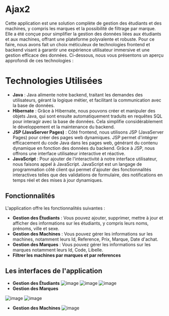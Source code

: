 # Ajax2
Cette application est une solution complète de gestion des étudiants et des machines, y compris les marques et la possibilité de filtrage par marque. Elle a été conçue pour simplifier la gestion des données liées aux étudiants et aux machines, offrant une plateforme polyvalente et robuste. Pour ce faire, nous avons fait un choix méticuleux de technologies frontend et backend visant à garantir une expérience utilisateur immersive et une gestion efficace des données. Ci-dessous, nous vous présentons un aperçu approfondi de ces technologies :

# Technologies Utilisées
- **Java** : Java alimente notre backend, traitant les demandes des utilisateurs, gérant la logique métier, et facilitant la communication avec la base de données. 
- **Hibernate** : Grâce à Hibernate, nous pouvons créer et manipuler des objets Java, qui sont ensuite automatiquement traduits en requêtes SQL pour interagir avec la base de données. Cela simplifie considérablement le développement et la maintenance du backend.
- **JSP (JavaServer Pages)** : Côté frontend, nous utilisons JSP (JavaServer Pages) pour créer des pages web dynamiques. JSP permet d'intégrer efficacement du code Java dans les pages web, générant du contenu dynamique en fonction des données du backend. Grâce à JSP, nous offrons une interface utilisateur interactive et réactive.
- **JavaScript** : Pour ajouter de l'interactivité à notre interface utilisateur, nous faisons appel à JavaScript. JavaScript est un langage de programmation côté client qui permet d'ajouter des fonctionnalités interactives telles que des validations de formulaire, des notifications en temps réel et des mises à jour dynamiques.
 ## Fonctionnalités

L'application  offre les fonctionnalités suivantes :

- **Gestion des Étudiants** : Vous pouvez ajouter, supprimer, mettre à jour et afficher des informations sur les étudiants, y compris leurs noms, prénoms, ville et sexe.
- **Gestion des Machines** : Vous pouvez gérer les informations sur les machines, notamment leurs Id,	Reference, Prix,	Marque,	Date d'achat.
- **Gestion des Marques** : Vous pouvez gérer les informations sur les marques notamment leurs Id,	Code, Libelle.
- **Filtrer les machines par marques et par references**

 ## Les interfaces de l'application 
- **Gestion des Étudiants**
![image](https://github.com/NassimaOuardine/Ajax2/assets/147509426/f69ca2f3-e26b-4523-8546-1e364d997751)
![image](https://github.com/NassimaOuardine/Ajax2/assets/147509426/932c0c87-8d59-441a-b53b-862da889d22a)
![image](https://github.com/NassimaOuardine/Ajax2/assets/147509426/f6ad6455-a7fa-41b7-80b3-a01ed85e9696)
- **Gestion des Marques**

 ![image](https://github.com/NassimaOuardine/Ajax2/assets/147509426/f71188bc-387f-4e39-b79b-c1b8a5b4cc37)
![image](https://github.com/NassimaOuardine/Ajax2/assets/147509426/6833eb53-1680-43e6-9bf0-64817c1441d6)
- **Gestion des Machines**
![image](https://github.com/NassimaOuardine/Ajax2/assets/147509426/e8511934-b628-43c4-92e0-6d34b2d34a23)







  

